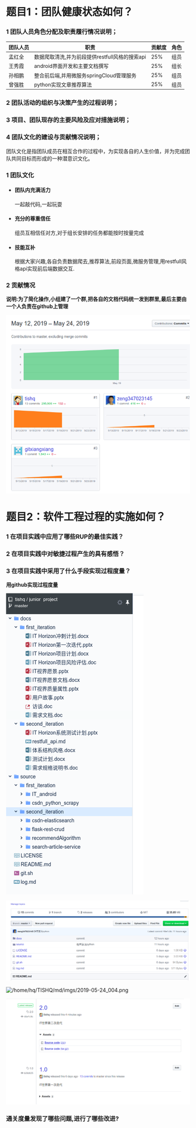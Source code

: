 # 题目1：团队健康状态如何？

### 1 团队人员角色分配及职责履行情况说明；

| 团队人员 | 职责                                           | 贡献度 | 角色 |
| -------- | ---------------------------------------------- | ------ | ---- |
| 孟红全   | 数据爬取清洗,并为前段提供restfull风格的搜索api | 25%    | 组员 |
| 王秀霞   | android界面开发和主要文档撰写                  | 25%    | 组长 |
| 孙相鹏   | 整合前后端,并用微服务springCloud管理服务       | 25%    | 组员 |
| 曾强胜   | python实现文章推荐算法                         | 25%    | 组员 |



### 2 团队活动的组织与决策产生的过程说明；



### 3 项目、团队现存的主要风险及应对措施说明；



### 4 团队文化的建设与贡献情况说明；

团队文化是指团队成员在相互合作的过程中，为实现各自的人生价值，并为完成团队共同目标而形成的一种潜意识文化。

### 1 团队文化

- #### 团队内充满活力

  一起敲代码,一起玩耍

- #### 充分的尊重信任

  组员互相信任对方,对于组长安排的任务都能按时按量完成

- #### 技能互补

  根据大家兴趣,各自负责数据爬去,推荐算法,前段页面,微服务管理,用restfull风格api实现前后端数据交互.

  

### 2 贡献情况

**说明:为了简化操作,小组建了一个群,把各自的文档代码统一发到群里,最后主要由一个人负责在github上管理**

![/home/hq/TISHQ/md/imgs/2019-05-24_001.png](..//imgs/2019-05-24_001.png)



# 题目2：软件工程过程的实施如何？

### 1 在项目实践中应用了哪些RUP的最佳实践？



### 2 在项目实践中对敏捷过程产生的具有感悟？



### 3 在项目实践中采用了什么手段实现过程度量？

**用github实现过程度量**

![/home/hq/TISHQ/md/imgs/2019-05-24_002.png](../imgs/2019-05-24_002.png)

![/home/hq/TISHQ/md/imgs/2019-05-24_003.png](../imgs/2019-05-24_003.png)

![/home/hq/TISHQ/md/imgs/2019-05-24_004.png](/home/hq/TISHQ/md/imgs/2019-05-24_004.png)

![/home/hq/TISHQ/md/imgs/2019-05-24_003.png](../imgs/2019-05-24_005.png)

### 通关度量发现了哪些问题,进行了哪些改进?
